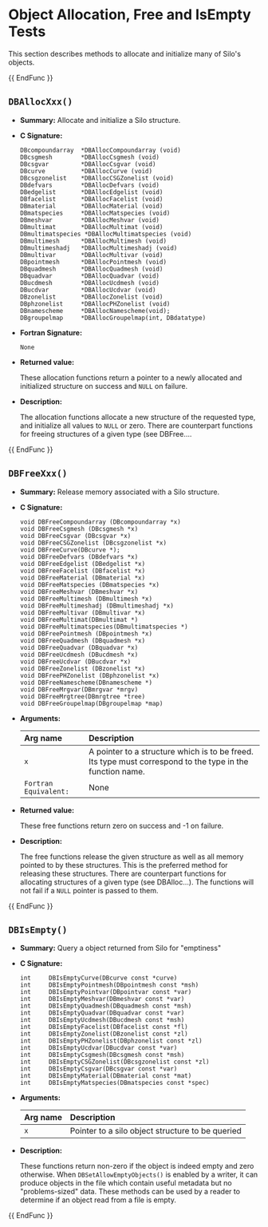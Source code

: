 # Object Allocation, Free and IsEmpty Tests

This section describes methods to allocate and initialize many of Silo's objects.

{{ EndFunc }}

## `DBAllocXxx()`

* **Summary:** Allocate and initialize a Silo structure.

* **C Signature:**

  ```
  DBcompoundarray  *DBAllocCompoundarray (void)
  DBcsgmesh        *DBAllocCsgmesh (void)
  DBcsgvar         *DBAllocCsgvar (void)
  DBcurve          *DBAllocCurve (void)
  DBcsgzonelist    *DBAllocCSGZonelist (void)
  DBdefvars        *DBAllocDefvars (void)
  DBedgelist       *DBAllocEdgelist (void)
  DBfacelist       *DBAllocFacelist (void)
  DBmaterial       *DBAllocMaterial (void)
  DBmatspecies     *DBAllocMatspecies (void)
  DBmeshvar        *DBAllocMeshvar (void)
  DBmultimat       *DBAllocMultimat (void)
  DBmultimatspecies *DBAllocMultimatspecies (void)
  DBmultimesh      *DBAllocMultimesh (void)
  DBmultimeshadj   *DBAllocMultimeshadj (void)
  DBmultivar       *DBAllocMultivar (void)
  DBpointmesh      *DBAllocPointmesh (void)
  DBquadmesh       *DBAllocQuadmesh (void)
  DBquadvar        *DBAllocQuadvar (void)
  DBucdmesh        *DBAllocUcdmesh (void)
  DBucdvar         *DBAllocUcdvar (void)
  DBzonelist       *DBAllocZonelist (void)
  DBphzonelist     *DBAllocPHZonelist (void)
  DBnamescheme     *DBAllocNamescheme(void);
  DBgroupelmap     *DBAllocGroupelmap(int, DBdatatype)
  ```

* **Fortran Signature:**

  ```
  None
  ```

* **Returned value:**

  These allocation functions return a pointer to a newly allocated and initialized structure on success and `NULL` on failure.

* **Description:**

  The allocation functions allocate a new structure of the requested type, and initialize all values to `NULL` or zero.
  There are counterpart functions for freeing structures of a given type (see DBFree….

{{ EndFunc }}

## `DBFreeXxx()`

* **Summary:** Release memory associated with a Silo structure.

* **C Signature:**

  ```
  void DBFreeCompoundarray (DBcompoundarray *x)
  void DBFreeCsgmesh (DBcsgmesh *x)
  void DBFreeCsgvar (DBcsgvar *x)
  void DBFreeCSGZonelist (DBcsgzonelist *x)
  void DBFreeCurve(DBcurve *);
  void DBFreeDefvars (DBdefvars *x)
  void DBFreeEdgelist (DBedgelist *x)
  void DBFreeFacelist (DBfacelist *x)
  void DBFreeMaterial (DBmaterial *x)
  void DBFreeMatspecies (DBmatspecies *x)
  void DBFreeMeshvar (DBmeshvar *x)
  void DBFreeMultimesh (DBmultimesh *x)
  void DBFreeMultimeshadj (DBmultimeshadj *x)
  void DBFreeMultivar (DBmultivar *x)
  void DBFreeMultimat(DBmultimat *)
  void DBFreeMultimatspecies(DBmultimatspecies *)
  void DBFreePointmesh (DBpointmesh *x)
  void DBFreeQuadmesh (DBquadmesh *x)
  void DBFreeQuadvar (DBquadvar *x)
  void DBFreeUcdmesh (DBucdmesh *x)
  void DBFreeUcdvar (DBucdvar *x)
  void DBFreeZonelist (DBzonelist *x)
  void DBFreePHZonelist (DBphzonelist *x)
  void DBFreeNamescheme(DBnamescheme *)
  void DBFreeMrgvar(DBmrgvar *mrgv)
  void DBFreeMrgtree(DBmrgtree *tree)
  void DBFreeGroupelmap(DBgroupelmap *map)
  ```

* **Arguments:**

  Arg name | Description
  :---|:---
  `x` | A pointer to a structure which is to be freed. Its type must correspond to the type in the function name.
  `Fortran Equivalent:` | None

* **Returned value:**

  These free functions return zero on success and -1 on failure.

* **Description:**

  The free functions release the given structure as well as all memory pointed to by these structures.
  This is the preferred method for releasing these structures.
  There are counterpart functions for allocating structures of a given type (see DBAlloc…).
  The functions will not fail if a `NULL` pointer is passed to them.

{{ EndFunc }}

## `DBIsEmpty()`

* **Summary:** Query a object returned from Silo for "emptiness"

* **C Signature:**

  ```
  int     DBIsEmptyCurve(DBcurve const *curve)
  int     DBIsEmptyPointmesh(DBpointmesh const *msh)
  int     DBIsEmptyPointvar(DBpointvar const *var)
  int     DBIsEmptyMeshvar(DBmeshvar const *var)
  int     DBIsEmptyQuadmesh(DBquadmesh const *msh)
  int     DBIsEmptyQuadvar(DBquadvar const *var)
  int     DBIsEmptyUcdmesh(DBucdmesh const *msh)
  int     DBIsEmptyFacelist(DBfacelist const *fl)
  int     DBIsEmptyZonelist(DBzonelist const *zl)
  int     DBIsEmptyPHZonelist(DBphzonelist const *zl)
  int     DBIsEmptyUcdvar(DBucdvar const *var)
  int     DBIsEmptyCsgmesh(DBcsgmesh const *msh)
  int     DBIsEmptyCSGZonelist(DBcsgzonelist const *zl)
  int     DBIsEmptyCsgvar(DBcsgvar const *var)
  int     DBIsEmptyMaterial(DBmaterial const *mat)
  int     DBIsEmptyMatspecies(DBmatspecies const *spec)
  ```

* **Arguments:**

  Arg name | Description
  :---|:---
  `x` | Pointer to a silo object structure to be queried

* **Description:**

  These functions return non-zero if the object is indeed empty and zero otherwise.
  When `DBSetAllowEmptyObjects()` is enabled by a writer, it can produce objects in the file which contain useful metadata but no "problems-sized" data.
  These methods can be used by a reader to determine if an object read from a file is empty.

{{ EndFunc }}

